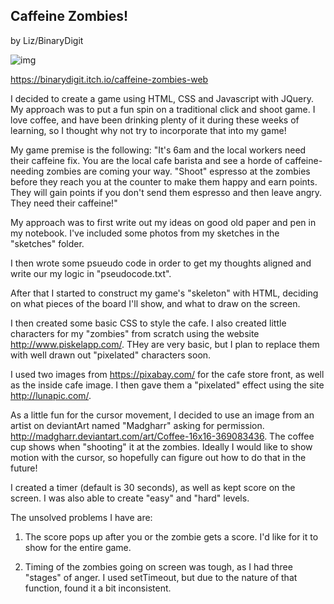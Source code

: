 ## Caffeine Zombies!

by Liz/BinaryDigit

![img](https://raw.githubusercontent.com/thebinarydigit/caffeine-zombies-web/main/images/screenshot.png)

https://binarydigit.itch.io/caffeine-zombies-web

I decided to create a game using HTML, CSS and Javascript with JQuery. My approach was to put a fun spin on a traditional click and shoot game.  I love coffee, and have been drinking plenty of it during these weeks of learning, so I thought why not try to incorporate that into my game!

My game premise is the following:
 "It's 6am and the local workers need their caffeine fix. You are the local cafe barista and see a horde of caffeine-needing zombies are coming your way. "Shoot" espresso at the zombies before they reach you at the counter to make them happy and earn points. They will gain points if you don't send them espresso and then leave angry. They need their caffeine!"

My approach was to first write out my ideas on good old paper and pen in my notebook. I've included some photos from my sketches in the "sketches" folder.

I then wrote some psueudo code in order to get my thoughts aligned and write our my logic in "pseudocode.txt".

After that I started to construct my game's "skeleton" with HTML, deciding on what pieces of the board I'll show, and what to draw on the screen.  

I then created some basic CSS to style the cafe. I also created little characters for my "zombies" from scratch using the website http://www.piskelapp.com/. THey are very basic, but I plan to replace them with well drawn out "pixelated" characters soon.

I used two images from https://pixabay.com/ for the cafe store front, as well as the inside cafe image.  I then gave them a "pixelated" effect using the site http://lunapic.com/.  

As a little fun for the cursor movement, I decided to use an image from an artist on deviantArt named "Madgharr" asking for permission. http://madgharr.deviantart.com/art/Coffee-16x16-369083436. The coffee cup shows when "shooting" it at the zombies. Ideally I would like to show motion with the cursor, so hopefully can figure out how to do that in the future!

I created a timer (default is 30 seconds), as well as kept score on the screen. I was also able to create "easy" and "hard" levels.

The unsolved problems I have are:

1. The score pops up after you or the zombie gets a score. I'd like for it to show for the entire game.

2. Timing of the zombies going on screen was tough, as I had three "stages" of anger.  I used setTimeout, but due to the nature of that function, found it a bit inconsistent.

